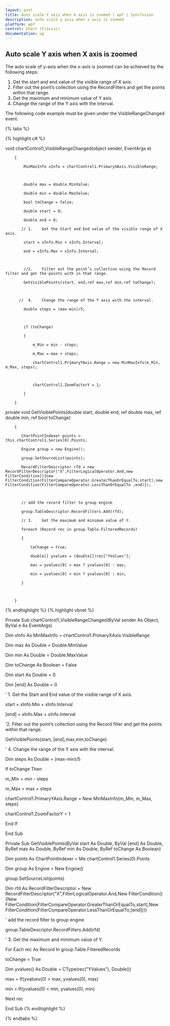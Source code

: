 ```yaml
---
layout: post
title: Auto scale Y axis when X axis is zoomed | wpf | Syncfusion
description: auto scale y axis when x axis is zoomed
platform: wpf
control: Chart (Classic)
documentation: ug
---
```


## Auto scale Y axis when X axis is zoomed

 The auto scale of y-axis when the x-axis is zoomed can be achieved by the following steps:

1. Get the start and end value of the visible range of X axis. 
2. Filter out the point’s collection using the RecordFilters and get the points within that range.
3. Get the maximum and minimum value of Y axis.
4. Change the range of the Y axis with the interval.



The following code example must be given under the VisibleRangeChanged event.

{% tabs %}

{% highlight c# %}


void chartControl1_VisibleRangeChanged(object sender, EventArgs e)

        {

            MinMaxInfo xInfo = chartControl1.PrimaryXAxis.VisibleRange;



            double max = double.MinValue;

            double min = double.MaxValue;

            bool toChange = false;

            double start = 0;

            double end = 0;

           // 1.	Get the Start and End value of the visible range of X axis. 

            start = xInfo.Min + xInfo.Interval;

            end = xInfo.Max + xInfo.Interval;



            //2.	Filter out the point’s collection using the Record filter and get the points with in that range. 

            GetVisiblePoints(start, end,ref max,ref min,ref toChange);



          //  4.	Change the range of the Y axis with the interval. 

            double steps = (max-min)/5;



            if (toChange)

            {

                m_Min = min - steps;

                m_Max = max + steps;

                chartControl1.PrimaryYAxis.Range = new MinMaxInfo(m_Min, m_Max, steps);



                chartControl1.ZoomFactorY = 1;

            }

        }



 private void GetVisiblePoints(double start, double end, ref double max, ref double min, ref bool toChange)

        {

           ChartPointIndexer points =  this.chartControl1.Series[0].Points;

           Engine group = new Engine();

           group.SetSourceList(points);

           RecordFilterDescriptor rfd = new RecordFilterDescriptor("X",FilterLogicalOperator.And,new FilterCondition[]{new FilterCondition(FilterCompareOperator.GreaterThanOrEqualTo,start),new FilterCondition(FilterCompareOperator.LessThanOrEqualTo ,end)});



           // add the record filter to group engine

           group.TableDescriptor.RecordFilters.Add(rfd);

           // 3.	Get the maximum and minimum value of Y.

           foreach (Record rec in group.Table.FilteredRecords)

           {

               toChange = true;

               double[] yvalues = (double[])rec["YValues"];

               max = yvalues[0] > max ? yvalues[0] : max;

               min = yvalues[0] < min ? yvalues[0] : min;

           } 



        } 	

{% endhighlight  %}
{% highlight vbnet %}



Private Sub chartControl1_VisibleRangeChanged(ByVal sender As Object, ByVal e As EventArgs)

Dim xInfo As MinMaxInfo = chartControl1.PrimaryXAxis.VisibleRange



Dim max As Double = Double.MinValue

Dim min As Double = Double.MaxValue

Dim toChange As Boolean = False

Dim start As Double = 0

Dim [end] As Double = 0

' 1. Get the Start and End value of the visible range of X axis. 

start = xInfo.Min + xInfo.Interval

[end] = xInfo.Max + xInfo.Interval



'2. Filter out the point’s collection using the Record filter and get the points within that range. 

GetVisiblePoints(start, [end],max,min,toChange)



' 4. Change the range of the Y axis with the interval. 

Dim steps As Double = (max-min)/5



If toChange Then

m_Min = min - steps

m_Max = max + steps

chartControl1.PrimaryYAxis.Range = New MinMaxInfo(m_Min, m_Max, steps)



chartControl1.ZoomFactorY = 1

End If

End Sub



Private Sub GetVisiblePoints(ByVal start As Double, ByVal [end] As Double, ByRef max As Double, ByRef min As Double, ByRef toChange As Boolean)

Dim points As ChartPointIndexer = Me.chartControl1.Series(0).Points

Dim group As Engine = New Engine()

group.SetSourceList(points)

Dim rfd As RecordFilterDescriptor = New RecordFilterDescriptor("X",FilterLogicalOperator.And,New FilterCondition(){New FilterCondition(FilterCompareOperator.GreaterThanOrEqualTo,start),New FilterCondition(FilterCompareOperator.LessThanOrEqualTo,[end])})



' add the record filter to group engine

group.TableDescriptor.RecordFilters.Add(rfd)

' 3. Get the maximum and minimum value of Y.

For Each rec As Record In group.Table.FilteredRecords

toChange = True

Dim yvalues() As Double = CType(rec("YValues"), Double())

max = If(yvalues(0) > max, yvalues(0), max)

min = If(yvalues(0) < min, yvalues(0), min)

Next rec

End Sub
{% endhighlight  %}


{% endtabs %}